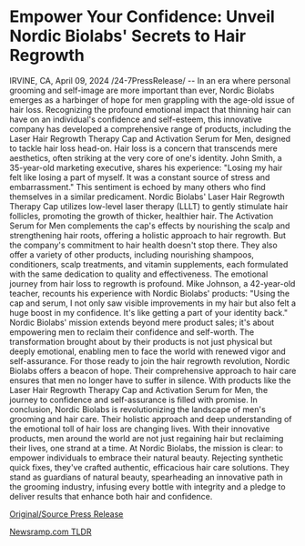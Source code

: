# Empower Your Confidence: Unveil Nordic Biolabs' Secrets to Hair Regrowth

IRVINE, CA, April 09, 2024 /24-7PressRelease/ -- In an era where personal grooming and self-image are more important than ever, Nordic Biolabs emerges as a harbinger of hope for men grappling with the age-old issue of hair loss. Recognizing the profound emotional impact that thinning hair can have on an individual's confidence and self-esteem, this innovative company has developed a comprehensive range of products, including the Laser Hair Regrowth Therapy Cap and Activation Serum for Men, designed to tackle hair loss head-on.  Hair loss is a concern that transcends mere aesthetics, often striking at the very core of one's identity. John Smith, a 35-year-old marketing executive, shares his experience: "Losing my hair felt like losing a part of myself. It was a constant source of stress and embarrassment." This sentiment is echoed by many others who find themselves in a similar predicament.  Nordic Biolabs' Laser Hair Regrowth Therapy Cap utilizes low-level laser therapy (LLLT) to gently stimulate hair follicles, promoting the growth of thicker, healthier hair. The Activation Serum for Men complements the cap's effects by nourishing the scalp and strengthening hair roots, offering a holistic approach to hair regrowth.  But the company's commitment to hair health doesn't stop there. They also offer a variety of other products, including nourishing shampoos, conditioners, scalp treatments, and vitamin supplements, each formulated with the same dedication to quality and effectiveness.  The emotional journey from hair loss to regrowth is profound. Mike Johnson, a 42-year-old teacher, recounts his experience with Nordic Biolabs' products: "Using the cap and serum, I not only saw visible improvements in my hair but also felt a huge boost in my confidence. It's like getting a part of your identity back."  Nordic Biolabs' mission extends beyond mere product sales; it's about empowering men to reclaim their confidence and self-worth. The transformation brought about by their products is not just physical but deeply emotional, enabling men to face the world with renewed vigor and self-assurance.  For those ready to join the hair regrowth revolution, Nordic Biolabs offers a beacon of hope. Their comprehensive approach to hair care ensures that men no longer have to suffer in silence. With products like the Laser Hair Regrowth Therapy Cap and Activation Serum for Men, the journey to confidence and self-assurance is filled with promise.  In conclusion, Nordic Biolabs is revolutionizing the landscape of men's grooming and hair care. Their holistic approach and deep understanding of the emotional toll of hair loss are changing lives. With their innovative products, men around the world are not just regaining hair but reclaiming their lives, one strand at a time.  At Nordic Biolabs, the mission is clear: to empower individuals to embrace their natural beauty. Rejecting synthetic quick fixes, they've crafted authentic, efficacious hair care solutions. They stand as guardians of natural beauty, spearheading an innovative path in the grooming industry, infusing every bottle with integrity and a pledge to deliver results that enhance both hair and confidence. 

[Original/Source Press Release](https://www.24-7pressrelease.com/press-release/509897/empower-your-confidence-unveil-nordic-biolabs-secrets-to-hair-regrowth) 

[Newsramp.com TLDR](https://newsramp.com/None) 